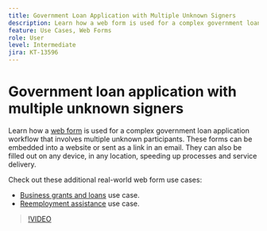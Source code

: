 ```yaml
---
title: Government Loan Application with Multiple Unknown Signers
description: Learn how a web form is used for a complex government loan application workflow that involves multiple unknown participants
feature: Use Cases, Web Forms
role: User
level: Intermediate
jira: KT-13596
---
```

# Government loan application with multiple unknown signers

Learn how a [web form](../sign-advanced-users/webform.md) is used for a complex government loan application workflow that involves multiple unknown participants. These forms can be embedded into a website or sent as a link in an email. They can also be filled out on any device, in any location, speeding up processes and service delivery.

Check out these additional real-world web form use cases:

* [Business grants and loans](https://experienceleague.adobe.com/docs/document-cloud-learn/sign-learning-hub/expand/recipes/gov/usecasegovgrants.html?lang=en) use case.
* [Reemployment assistance](https://experienceleague.adobe.com/docs/document-cloud-learn/sign-learning-hub/expand/recipes/gov/usecasegovreemployment.html?lang=en) use case.

>[!VIDEO](https://video.tv.adobe.com/v/3421619?quality=12&learn=on&hidetitle=true)
